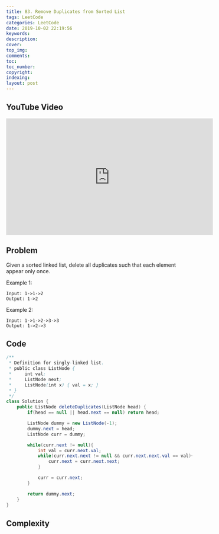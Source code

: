 ```yaml
---
title: 83. Remove Duplicates from Sorted List
tags: LeetCode
categories: LeetCode
date: 2019-10-02 22:19:56
keywords:
description:
cover:
top_img:
comments:
toc:
toc_number:
copyright:
indexing:
layout: post
---
```


## YouTube Video

<iframe width="560" height="315" src="https://www.youtube.com/embed/gO4mJZrye6w" frameborder="0" allow="accelerometer; autoplay; encrypted-media; gyroscope; picture-in-picture" allowfullscreen></iframe>

## Problem

Given a sorted linked list, delete all duplicates such that each element appear only once.

Example 1:

```
Input: 1->1->2
Output: 1->2
```

Example 2:

```
Input: 1->1->2->3->3
Output: 1->2->3
```

## Code

```java
/**
 * Definition for singly-linked list.
 * public class ListNode {
 *     int val;
 *     ListNode next;
 *     ListNode(int x) { val = x; }
 * }
 */
class Solution {
    public ListNode deleteDuplicates(ListNode head) {
        if(head == null || head.next == null) return head;

        ListNode dummy = new ListNode(-1);
        dummy.next = head;
        ListNode curr = dummy;

        while(curr.next != null){
            int val = curr.next.val;
            while(curr.next.next != null && curr.next.next.val == val){
                curr.next = curr.next.next;
            }

            curr = curr.next;
        }

        return dummy.next;
    }
}
```

## Complexity
